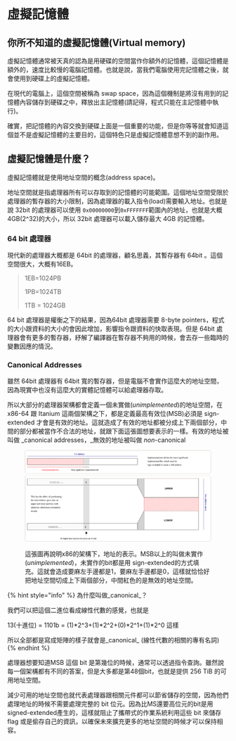 # 虛擬記憶體

## 你所不知道的虛擬記憶體(Virtual memory)

虛擬記憶體通常被天真的認為是用硬碟的空間當作你額外的記憶體，這個記憶體是額外的，速度比較慢的電腦記憶體。也就是說，當我們電腦使用完記憶體之後，就會使用到硬碟上的虛擬記憶體。

在現代的電腦上，這個空間被稱為 swap space，因為這個機制是將沒有用到的記憶體內容儲存到硬碟之中，釋放出主記憶體(請記得，程式只能在主記憶體中執行)。

確實，把記憶體的內容交換到硬碟上面是一個重要的功能，但是你等等就會知道這個並不是虛擬記憶體的主要目的，這個特色只是虛擬記憶體意想不到的副作用。

## 虛擬記憶體是什麼？

虛擬記憶體就是使用地址空間的概念(address space)。

地址空間就是指處理器所有可以存取到的記憶體的可能範圍。這個地址空間受限於處理器的暫存器的大小限制，因為處理器的載入指令(load)需要輸入地址。也就是說 32bit 的處理器可以使用 `0x00000000`到`0xFFFFFFF`範圍內的地址，也就是大概4GB(2^32)的大小，所以 32bit 處理器可以載入儲存最大 4GB 的記憶體。

### 64 bit 處理器

現代新的處理器大概都是 64bit 的處理器，顧名思義，其暫存器有 64bit 。這個空間很大，大概有16EB。

> 1EB=1024PB
>
> 1PB=1024TB
>
> 1TB = 1024GB

64 bit 處理器是權衡之下的結果，因為64bit 處理器需要 8-byte pointers，程式的大小跟資料的大小的會因此增加，影響指令跟資料的快取表現。但是 64bit 處理器會有更多的暫存器，紓解了編譯器在暫存器不夠用的時候，會去存一些臨時的變數因應的情況。

### **Canonical Addresses**

雖然 64bit 處理器有 64bit 寬的暫存器，但是電腦不會實作這麼大的地址空間，因為現實中也沒有這麼大的實體記憶體可以給處理器存取。

所以大部分的處理器架構都會定義一個未實做(_unimplemented_)的地址空間，在x86-64 跟 Itanium 這兩個架構之下，都是定義最高有效位(MSB)必須是 sign-extended 才會是有效的地址。這就造成了有效的地址都被分成上下兩個部分，中間的部分都被當作不合法的地址，就跟下面這張圖想要表示的一樣。有效的地址被叫做 _canonical addresses，_無效的地址被叫做 _non_-canonical

<figure><img src="../.gitbook/assets/canonical.svg" alt=""><figcaption><p>這張圖再說明x86的架構下，地址的表示。MSB以上的叫做未實作(<em>unimplemented</em>)，未實作的bit都是用 sign-extended的方式填充。這就會造成要麻左手邊都是1，要麻左手邊都是0，這樣就恰恰好把地址空間切成上下兩個部分，中間紅色的是無效的地址空間。</p></figcaption></figure>

{% hint style="info" %}
為什麼叫做_canonical_？

我們可以把這個二進位看成線性代數的感覺，也就是

13(十進位) =  1101b = (1)\*2^3+(1)\*2^2+(0)\*2^1+(1)\*2^0 這樣

所以全部都是寫成矩陣的樣子就會是_canonical_ (線性代數的相關的專有名詞)
{% endhint %}

處理器想要知道MSB 這個 bit 是第幾位的時候，通常可以透過指令查詢。雖然說每一個架構都有不同的答案，但是大多都是第48個bit，也就是提供 256 TiB 的可用地址空間。

減少可用的地址空間也就代表處理器跟相關元件都可以節省儲存的空間，因為他們處理地址的時候不需要處理完整的 bit 位元。因為比MS還要高位元的bit是用signed-extended產生的，這樣就阻止了攜帶式的作業系統利用這些 bit 來儲存 flag 或是偷存自己的資訊，以確保未來擴充更多的地址空間的時候才可以保持相容。

